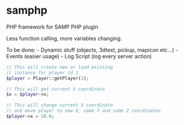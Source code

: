 samphp
======

PHP framework for SAMP PHP plugin

Less function calling, more variables changing.

To be done:
    - Dynamic stuff (objects, 3dtext, pickup, mapicon etc...)
    - Events (easier usage)
    - Log Script (log every server action)

``` php
// This will create new or load existing
// instance for player id 1
$player = Player::getPlayer(1);

// This will get current X coordinate
$x = $player->x;

// This will change current X coordinate
// and move player to new X, same Y and same Z coordinates
$player->x = 10.0;

```
